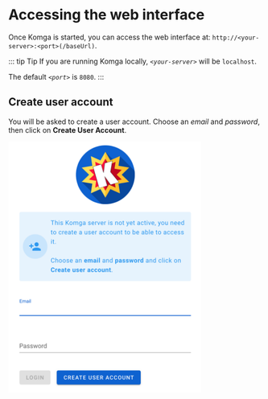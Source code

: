 # Accessing the web interface

Once Komga is started, you can access the web interface at: `http://<your-server>:<port>(/baseUrl)`.

::: tip Tip
If you are running Komga locally, _`<your-server>`_ will be `localhost`.

The default _`<port>`_ is `8080`.
:::

## Create user account <Badge text="0.45.0+" />

You will be asked to create a user account. Choose an _email_ and _password_, then click on __Create User Account__.

<img src="/assets/media/installation/create-initial-account.png" height="500" alt="Create initial account"/>
